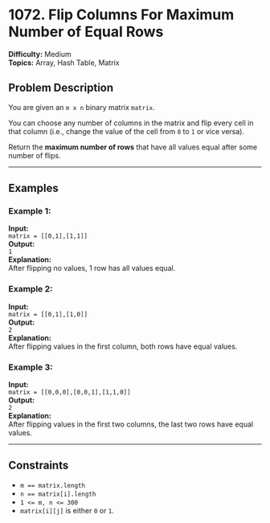 # 1072. Flip Columns For Maximum Number of Equal Rows

**Difficulty:** Medium  
**Topics:** Array, Hash Table, Matrix  

## Problem Description

You are given an `m x n` binary matrix `matrix`.  

You can choose any number of columns in the matrix and flip every cell in that column (i.e., change the value of the cell from `0` to `1` or vice versa).  

Return the **maximum number of rows** that have all values equal after some number of flips.  

---

## Examples

### Example 1:
**Input:**  
`matrix = [[0,1],[1,1]]`  
**Output:**  
`1`  
**Explanation:**  
After flipping no values, 1 row has all values equal.  

### Example 2:
**Input:**  
`matrix = [[0,1],[1,0]]`  
**Output:**  
`2`  
**Explanation:**  
After flipping values in the first column, both rows have equal values.  

### Example 3:
**Input:**  
`matrix = [[0,0,0],[0,0,1],[1,1,0]]`  
**Output:**  
`2`  
**Explanation:**  
After flipping values in the first two columns, the last two rows have equal values.  

---

## Constraints

- `m == matrix.length`  
- `n == matrix[i].length`  
- `1 <= m, n <= 300`  
- `matrix[i][j]` is either `0` or `1`.  